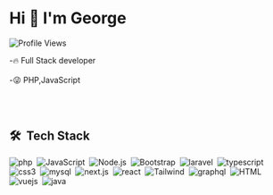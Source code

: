 <!-- <img align="right" height="590em" src="https://raw.githubusercontent.com/gist/georgesbrj/f0ad1de1385f8d0788ce389f8be2eaa3/raw/7b8409adc9146b311bcd0f25e49535a8ef6ff3c0/gitHubCard.svg"/> -->
<h1 align="left"> Hi 👊 I'm George </h1>

<p align="left"> <img src="https://komarev.com/ghpvc/?username=georgesbrj&color=yellow" alt="Profile Views"/></p>
 
 -🔥 Full Stack developer  <br><br>
 -😜 PHP,JavaScript 
 
 <br><br>

  ## 🛠️ &nbsp;Tech Stack
![php](https://img.shields.io/badge/-php-05122a?style=flat&logo=php)&nbsp;
![JavaScript](https://img.shields.io/badge/-JavaScript-05122a?style=flat&logo=javascript)&nbsp;
![Node.js](https://img.shields.io/badge/-Node.js-05122a?style=flat&logo=node.js)&nbsp;
![Bootstrap](https://img.shields.io/badge/-Bootstrap-05122a?style=flat&logo=bootstrap)&nbsp;
![laravel](https://img.shields.io/badge/-Laravel-05122a?style=flat&logo=laravel)&nbsp;
![typescript](https://img.shields.io/badge/-Typescript-05122a?style=flat&logo=typescript)&nbsp;
![css3](https://img.shields.io/badge/-Css3-05122a?style=flat&logo=css3)&nbsp;
![mysql](https://img.shields.io/badge/-Mysql-05122a?style=flat&logo=mysql)&nbsp;
![next.js](https://img.shields.io/badge/-Next.js-05122a?style=flat&logo=next.js)&nbsp;
![react](https://img.shields.io/badge/-React-05122a?style=flat&logo=react)&nbsp;
![Tailwind](https://img.shields.io/badge/-Tailwind-05122a?style=flat&logo=tailwindcss)&nbsp;
![graphql](https://img.shields.io/badge/-Graphql-05122a?style=flat&logo=graphql)&nbsp;
![HTML](https://img.shields.io/badge/-Html-05122a?style=flat&logo=HTML5)&nbsp;
![vuejs](https://img.shields.io/badge/-Vuejs-05122a?style=flat&logo=vue.js)&nbsp;
![java](https://img.shields.io/badge/Java-ED8B00?style=flat&logo=openjdk&logoColor=white)&nbsp;
 
